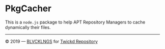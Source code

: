 # PkgCacher
This is a `node.js` package to help APT Repository Managers to cache dynamically their files.

___
© 2019 — [BLVCKLNGS](https://twitter.com/BLVCKLNGS) for [Twickd Repository](https://twickd.com)